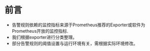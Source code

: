 # 前言
* 告警规则依赖的监控指标来源于Prometheus推荐的Exporter或软件为Prometheus开放的监控指标.
* 我们根据exporter进行分类整理。
* 部分告警规则的阈值设置与运行环境有关，需根据实际环境修改。
